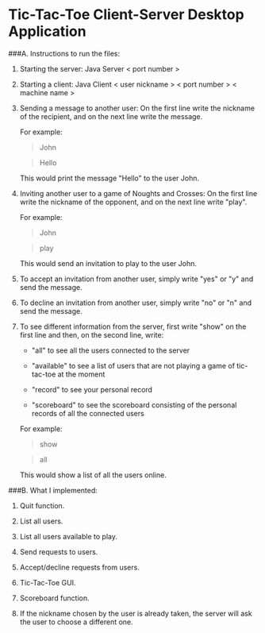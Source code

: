 # Tic-Tac-Toe Client-Server Desktop Application

###A. Instructions to run the files:

1. Starting the server: Java Server < port number >

2. Starting a client: Java Client < user nickname > < port number > < machine name >



3. Sending a message to another user: On the first line write the nickname of the recipient, and on the next line write the message.

   For example:

	> John

	> Hello

   This would print the message "Hello" to the user John.



4. Inviting another user to a game of Noughts and Crosses: On the first line write the nickname of the opponent, and on the next line write "play".

   For example:

	> John

	> play

   This would send an invitation to play to the user John.



5. To accept an invitation from another user, simply write "yes" or "y" and send the message.



6. To decline an invitation from another user, simply write "no" or "n" and send the message.



7. To see different information from the server, first write "show" on the first line and then, on the second line, write:

	- "all" to see all the users connected to the server

	- "available" to see a list of users that are not playing a game of tic-tac-toe at the moment

	- "record" to see your personal record

	- "scoreboard" to see the scoreboard consisting of the personal records of all the connected users


    For example:

	> show

	> all

    This would show a list of all the users online.







###B. What I implemented:



1. Quit function.

2. List all users.

3. List all users available to play.

4. Send requests to users.

5. Accept/decline requests from users.

6. Tic-Tac-Toe GUI.

7. Scoreboard function.

8. If the nickname chosen by the user is already taken, the server will ask the user to choose a different one.
